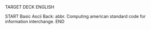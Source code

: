 TARGET DECK
ENGLISH

START
Basic
Ascii
Back: abbr. Computing american standard code for information interchange.
END

